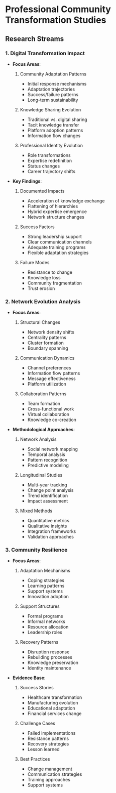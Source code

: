 # Professional Community Transformation Studies

## Research Streams

### 1. Digital Transformation Impact
- **Focus Areas**:
  1. Community Adaptation Patterns
     * Initial response mechanisms
     * Adaptation trajectories
     * Success/failure patterns
     * Long-term sustainability
  
  2. Knowledge Sharing Evolution
     * Traditional vs. digital sharing
     * Tacit knowledge transfer
     * Platform adoption patterns
     * Information flow changes
  
  3. Professional Identity Evolution
     * Role transformations
     * Expertise redefinition
     * Status changes
     * Career trajectory shifts

- **Key Findings**:
  1. Documented Impacts
     * Acceleration of knowledge exchange
     * Flattening of hierarchies
     * Hybrid expertise emergence
     * Network structure changes
  
  2. Success Factors
     * Strong leadership support
     * Clear communication channels
     * Adequate training programs
     * Flexible adaptation strategies
  
  3. Failure Modes
     * Resistance to change
     * Knowledge loss
     * Community fragmentation
     * Trust erosion

### 2. Network Evolution Analysis
- **Focus Areas**:
  1. Structural Changes
     * Network density shifts
     * Centrality patterns
     * Cluster formation
     * Boundary spanning
  
  2. Communication Dynamics
     * Channel preferences
     * Information flow patterns
     * Message effectiveness
     * Platform utilization
  
  3. Collaboration Patterns
     * Team formation
     * Cross-functional work
     * Virtual collaboration
     * Knowledge co-creation

- **Methodological Approaches**:
  1. Network Analysis
     * Social network mapping
     * Temporal analysis
     * Pattern recognition
     * Predictive modeling
  
  2. Longitudinal Studies
     * Multi-year tracking
     * Change point analysis
     * Trend identification
     * Impact assessment
  
  3. Mixed Methods
     * Quantitative metrics
     * Qualitative insights
     * Integration frameworks
     * Validation approaches

### 3. Community Resilience
- **Focus Areas**:
  1. Adaptation Mechanisms
     * Coping strategies
     * Learning patterns
     * Support systems
     * Innovation adoption
  
  2. Support Structures
     * Formal programs
     * Informal networks
     * Resource allocation
     * Leadership roles
  
  3. Recovery Patterns
     * Disruption response
     * Rebuilding processes
     * Knowledge preservation
     * Identity maintenance

- **Evidence Base**:
  1. Success Stories
     * Healthcare transformation
     * Manufacturing evolution
     * Educational adaptation
     * Financial services change
  
  2. Challenge Cases
     * Failed implementations
     * Resistance patterns
     * Recovery strategies
     * Lesson learned
  
  3. Best Practices
     * Change management
     * Communication strategies
     * Training approaches
     * Support systems 